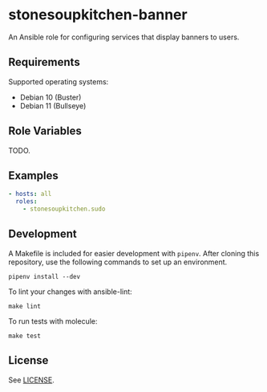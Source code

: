 # stonesoupkitchen-banner

An Ansible role for configuring services that display banners to users.

## Requirements

Supported operating systems:
* Debian 10 (Buster)
* Debian 11 (Bullseye)

## Role Variables

TODO.

## Examples

```yaml
- hosts: all
  roles:
    - stonesoupkitchen.sudo
```

## Development

A Makefile is included for easier development with `pipenv`.
After cloning this repository,
use the following commands to set up an environment.

    pipenv install --dev

To lint your changes with ansible-lint:

    make lint

To run tests with molecule:

    make test

## License

See [LICENSE](./LICENSE).

